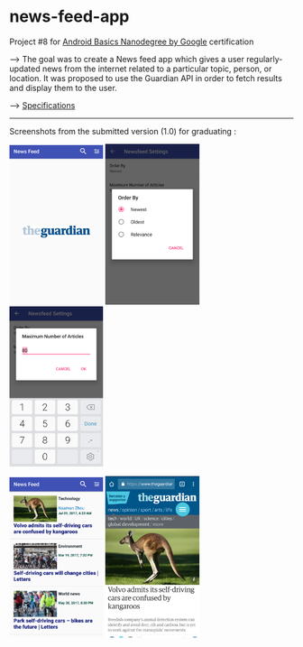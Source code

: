 # news-feed-app

Project #8 for [Android Basics Nanodegree by Google](https://www.udacity.com/course/android-basics-nanodegree-by-google--nd803)
certification

--> The goal was to create a News feed app which gives a user regularly-updated news from the internet related to a particular topic, person, or location. It was proposed to use the Guardian API in order to fetch results and display them to the user.

--> [Specifications](documentation/udacity-abn-news-feed-app-specifications.pdf)

---
Screenshots from the submitted version (1.0) for graduating :

<img src ="documentation/screenshots/udacity-abn-news-feed-app-v1.0-ss1.png?raw=true" width="33%"></img>
<img src ="documentation/screenshots/udacity-abn-news-feed-app-v1.0-ss2.png?raw=true" width="33%"></img>
<img src ="documentation/screenshots/udacity-abn-news-feed-app-v1.0-ss3.png?raw=true" width="33%"></img>

<img src ="documentation/screenshots/udacity-abn-news-feed-app-v1.0-ss4.png?raw=true" width="33%"></img>
<img src ="documentation/screenshots/udacity-abn-news-feed-app-v1.0-ss5.png?raw=true" width="33%"></img>
